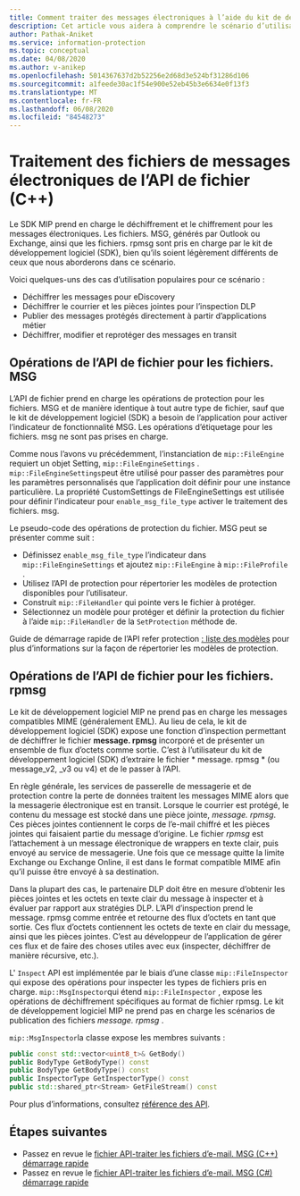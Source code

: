 ```yaml
---
title: Comment traiter des messages électroniques à l’aide du kit de développement logiciel (SDK) MIP (C++)
description: Cet article vous aidera à comprendre le scénario d’utilisation de l’API de fichier du kit de développement logiciel MIP pour traiter les fichiers. MSG et. rpmsg.
author: Pathak-Aniket
ms.service: information-protection
ms.topic: conceptual
ms.date: 04/08/2020
ms.author: v-anikep
ms.openlocfilehash: 5014367637d2b52256e2d68d3e524bf31286d106
ms.sourcegitcommit: a1feede30ac1f54e900e52eb45b3e6634e0f13f3
ms.translationtype: MT
ms.contentlocale: fr-FR
ms.lasthandoff: 06/08/2020
ms.locfileid: "84548273"
---
```

# <a name="file-api-email-message-file-processing-c"></a>Traitement des fichiers de messages électroniques de l’API de fichier (C++)

Le SDK MIP prend en charge le déchiffrement et le chiffrement pour les messages électroniques. Les fichiers. MSG, générés par Outlook ou Exchange, ainsi que les fichiers. rpmsg sont pris en charge par le kit de développement logiciel (SDK), bien qu’ils soient légèrement différents de ceux que nous aborderons dans ce scénario.

Voici quelques-uns des cas d’utilisation populaires pour ce scénario :

- Déchiffrer les messages pour eDiscovery
- Déchiffrer le courrier et les pièces jointes pour l’inspection DLP
- Publier des messages protégés directement à partir d’applications métier
- Déchiffrer, modifier et reprotéger des messages en transit

## <a name="file-api-operations-for-msg-files"></a>Opérations de l’API de fichier pour les fichiers. MSG

L’API de fichier prend en charge les opérations de protection pour les fichiers. MSG et de manière identique à tout autre type de fichier, sauf que le kit de développement logiciel (SDK) a besoin de l’application pour activer l’indicateur de fonctionnalité MSG. Les opérations d’étiquetage pour les fichiers. msg ne sont pas prises en charge.

Comme nous l’avons vu précédemment, l’instanciation de `mip::FileEngine` requiert un objet Setting, `mip::FileEngineSettings` . `mip::FileEngineSettings`peut être utilisé pour passer des paramètres pour les paramètres personnalisés que l’application doit définir pour une instance particulière. La propriété CustomSettings de FileEngineSettings est utilisée pour définir l’indicateur pour `enable_msg_file_type` activer le traitement des fichiers. msg.

Le pseudo-code des opérations de protection du fichier. MSG peut se présenter comme suit :

- Définissez `enable_msg_file_type` l’indicateur dans `mip::FileEngineSettings` et ajoutez `mip::FileEngine` à `mip::FileProfile` .
- Utilisez l’API de protection pour répertorier les modèles de protection disponibles pour l’utilisateur.
- Construit `mip::FileHandler` qui pointe vers le fichier à protéger.
- Sélectionnez un modèle pour protéger et définir la protection du fichier à l’aide `mip::FileHandler` de la `SetProtection` méthode de.

Guide de démarrage rapide de l’API refer protection [: liste des modèles](quick-protection-list-templates-cpp.md) pour plus d’informations sur la façon de répertorier les modèles de protection.

## <a name="file-api-operations-for-rpmsg-files"></a>Opérations de l’API de fichier pour les fichiers. rpmsg

Le kit de développement logiciel MIP ne prend pas en charge les messages compatibles MIME (généralement EML). Au lieu de cela, le kit de développement logiciel (SDK) expose une fonction d’inspection permettant de déchiffrer le fichier **message. rpmsg** incorporé et de présenter un ensemble de flux d’octets comme sortie. C’est à l’utilisateur du kit de développement logiciel (SDK) d’extraire le fichier * message. rpmsg * (ou message_v2, _v3 ou v4) et de le passer à l’API.

En règle générale, les services de passerelle de messagerie et de protection contre la perte de données traitent les messages MIME alors que la messagerie électronique est en transit. Lorsque le courrier est protégé, le contenu du message est stocké dans une pièce jointe, *message. rpmsg*. Ces pièces jointes contiennent le corps de l’e-mail chiffré et les pièces jointes qui faisaient partie du message d’origine. Le fichier *rpmsg* est l’attachement à un message électronique de wrappers en texte clair, puis envoyé au service de messagerie. Une fois que ce message quitte la limite Exchange ou Exchange Online, il est dans le format compatible MIME afin qu’il puisse être envoyé à sa destination.

Dans la plupart des cas, le partenaire DLP doit être en mesure d’obtenir les pièces jointes et les octets en texte clair du message à inspecter et à évaluer par rapport aux stratégies DLP. L’API d’inspection prend le message. rpmsg comme entrée et retourne des flux d’octets en tant que sortie. Ces flux d’octets contiennent les octets de texte en clair du message, ainsi que les pièces jointes. C’est au développeur de l’application de gérer ces flux et de faire des choses utiles avec eux (inspecter, déchiffrer de manière récursive, etc.).

L' `Inspect` API est implémentée par le biais d’une classe `mip::FileInspector` qui expose des opérations pour inspecter les types de fichiers pris en charge. `mip::MsgInspector`qui étend `mip::FileInspector` , expose les opérations de déchiffrement spécifiques au format de fichier rpmsg. Le kit de développement logiciel MIP ne prend pas en charge les scénarios de publication des fichiers *message. rpmsg* .

`mip::MsgInspector`la classe expose les membres suivants :

```cpp
public const std::vector<uint8_t>& GetBody()
public BodyType GetBodyType() const
public BodyType GetBodyType() const
public InspectorType GetInspectorType() const
public std::shared_ptr<Stream> GetFileStream() const
```

Pour plus d’informations, consultez [référence des API](./reference/mip-sdk-reference.md).

## <a name="next-steps"></a>Étapes suivantes

- Passez en revue le [fichier API-traiter les fichiers d’e-mail. MSG (C++) démarrage rapide](quick-email-msg-cpp.md)
- Passez en revue le [fichier API-traiter les fichiers d’e-mail. MSG (C#) démarrage rapide](quick-email-msg-csharp.md)
